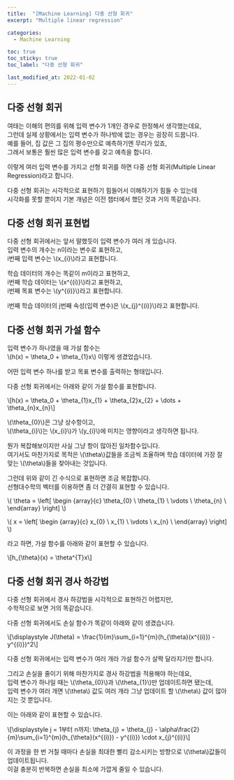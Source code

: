 ```yaml
---
title:  "[Machine Learning] 다중 선형 회귀"
excerpt: "Multiple linear regression"

categories:
  - Machine Learning

toc: true
toc_sticky: true
toc_label: "다중 선형 회귀"

last_modified_at: 2022-01-02
---
```


## 다중 선형 회귀

여태는 이해의 편의를 위해 입력 변수가 1개인 경우로 한정해서 생각했는데요,<br>
그런데 실제 상황에서는 입력 변수가 하나밖에 없는 경우는 굉장히 드뭅니다.<br>
예를 들어, 집 값은 그 집의 평수만으로 예측하기엔 무리가 있죠,<br>
그래서 보통은 훨씬 많은 입력 변수를 갖고 예측을 합니다.

이렇게 여러 입력 변수를 가지고 선형 회귀를 하면 다중 선형 회귀(Multiple Linear Regression)라고 합니다.

다중 선형 회귀는 시각적으로 표현하기 힘들어서 이해하기가 힘들 수 있는데<br>
시각화를 못할 뿐이지 기본 개념은 이전 챕터에서 했던 것과 거의 똑같습니다.

## 다중 선형 회귀 표현법

다중 선형 회귀에서는 앞서 말했듯이 입력 변수가 여러 개 있습니다.<br>
입력 변수의 개수는 n이라는 변수로 표현하고,<br>
i번째 입력 변수는 \\(x_{i}\\)라고 표현합니다.

학습 데이터의 개수는 똑같이 m이라고 표현하고,<br>
i번째 학습 데이터는 \\(x^{(i)}\\)라고 표현하고,<br>
i번째 목표 변수는 \\(y^{(i)}\\)라고 표현합니다.

i번째 학습 데이터의 j번째 속성(입력 변수)은 \\(x_{j}^{(i)}\\)라고 표현합니다.

## 다중 선형 회귀 가설 함수

입력 변수가 하나였을 때 가설 함수는<br>
\\(h(x) = \theta_0 + \theta_{1}x\\) 이렇게 생겼었습니다.

어떤 입력 변수 하나를 받고 목표 변수를 출력하는 형태입니다.

다중 선형 회귀에서는 아래와 같이 가설 함수를 표현합니다.

\\[h(x) = \theta_0 + \theta_{1}x_{1} + \theta_{2}x_{2} + \dots + \theta_{n}x_{n}\\]

\\(\theta_{0}\\)은 그냥 상수항이고,<br>
\\(\theta_{i}\\)는 \\(x_{i}\\)가 \\(y_{i}\\)에 미치는 영향이라고 생각하면 됩니다.

뭔가 복잡해보이지만 사실 그냥 항이 많아진 일차함수입니다.<br>
여기서도 마찬가지로 목적은 \\(\theta\\)값들을 조금씩 조율하며 학습 데이터에 가장 잘 맞는 \\(\theta\\)들을 찾아내는 것입니다.

그런데 위와 같이 긴 수식으로 표현하면 조금 복잡합니다.<br>
선형대수학의 벡터를 이용하면 좀 더 간결히 표현할 수 있습니다.

\\( \theta =  \left[
\begin {array}{c}
    \theta_{0}  \\
    \theta_{1}  \\
    \vdots      \\
    \theta_{n}  \\
\end{array}
\right] \\)

\\( x =  \left[
\begin {array}{c}
    x_{0}   \\
    x_{1}   \\
    \vdots  \\
    x_{n}   \\
\end{array}
\right] \\)

라고 하면, 가설 함수를 아래와 같이 표현할 수 있습니다.

\\[h_{\theta}(x) = \theta^{T}x\\]

## 다중 선형 회귀 경사 하강법

다중 선형 회귀에서 경사 하강법을 시각적으로 표현하긴 어렵지만,<br>
수학적으로 보면 거의 똑같습니다.

다중 선형 회귀에서도 손실 함수가 똑같이 아래와 같이 생겼습니다.

\\[\displaystyle J(\theta) = \frac{1}{m}\sum_{i=1}^{m}(h_{\theta}(x^{(i)}) - y^{(i)})^2\\]

다중 선형 회귀에서는 입력 변수가 여러 개라 가설 함수가 살짝 달라지기만 합니다.

그리고 손실을 줄이기 위해 마찬가지로 경사 하강법을 적용해야 하는데요,<br>
입력 변수가 하나일 때는 \\(\theta_{0}\\)과 \\(\theta_{1}\\)만 업데이트하면 됐는데,<br>
입력 변수가 여러 개면 \\(\theta\\) 값도 여러 개라 그냥 업데이트 할 \\(\theta\\) 값이 많아지는 것 뿐입니다.

이는 아래와 같이 표현할 수 있습니다.

\\[\displaystyle j = 1부터 n까지: \theta_{j} = \theta_{j} - \alpha\frac{2}{m}\sum_{i=1}^{m}(h_{\theta}(x^{(i)}) - y^{(i)}) \cdot x_{j}^{(i)}\\]

이 과정을 한 번 거칠 때마다 손실을 최대한 빨리 감소시키는 방향으로 \\(\theta\\)값들이 업데이트됩니다.<br>
이걸 충분히 반복하면 손실을 최소에 가깝게 줄일 수 있습니다.

